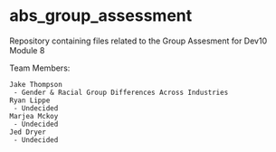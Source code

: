 # abs_group_assessment
Repository containing files related to the Group Assesment for Dev10 Module 8

Team Members:

    Jake Thompson
     - Gender & Racial Group Differences Across Industries
    Ryan Lippe
     - Undecided
    Marjea Mckoy
     - Undecided
    Jed Dryer
     - Undecided